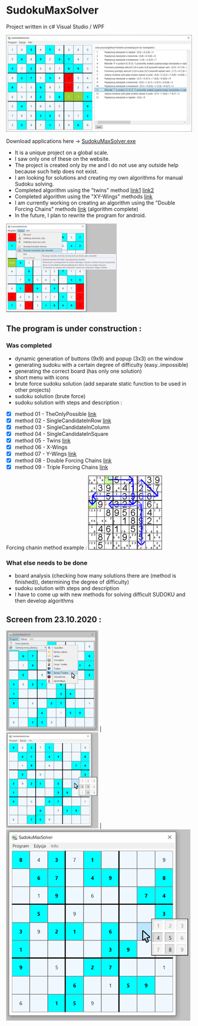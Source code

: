 # SudokuMaxSolver
Project written in c# Visual Studio / WPF

<img src="./projectScreenImage/SudokuMaxSolver4.png" width=600/>

Download applications here -> [SudokuMaxSolver.exe](./SudokuMaxSolver/bin/Debug/SudokuMaxSolver.exe)

* It is a unique project on a global scale.
* I saw only one of these on the website.
* The project is created only by me and I do not use any outside help because such help does not exist.
* I am looking for solutions and creating my own algorithms for manual Sudoku solving.
* Completed algorithm using the "twins" method [link1](https://www.sudokudragon.com/guidehiddentwins.htm) [link2](http://dwojcik.ugu.pl/sudoku/basic/ns.php)
* Completed algorithm using the "XY-Wings" methods [link](http://dwojcik.ugu.pl/sudoku/tough/xywing.php)
* I am currently working on creating an algorithm using the "Double Forcing Chains" methods [link](http://hodoku.sourceforge.net/en/tech_chains.php) (algorithm complete)
* In the future, I plan to rewrite the program for android.

<img src="./projectScreenImage/SudokuMaxSolver2.png" width=300/>

## The program is under construction :
### Was completed
* dynamic generation of buttons (9x9) and popup (3x3) on the window
* generating sudoku with a certain degree of difficulty (easy..impossible)
* generating the correct board (has only one solution)
* short menu with icons
* brute force sudoku solution (add separate static function to be used in other projects)
* sudoku solution (brute force)
* sudoku solution with steps and description :
- [x] method 01 - TheOnlyPossible [link]((http://dwojcik.ugu.pl/sudoku/basic/sp.php))
- [x] method 02 - SingleCandidateInRow [link](http://dwojcik.ugu.pl/sudoku/basic/sc.php)
- [x] method 03 - SingleCandidateInColumn
- [x] method 04 - SingleCandidateInSquare
- [x] method 05 - Twins [link](https://www.sudokudragon.com/guidehiddentwins.htm)
- [x] method 06 - X-Wings
- [x] method 07 - Y-Wings [link](http://dwojcik.ugu.pl/sudoku/tough/xywing.php)
- [x] method 08 - Double Forcing Chains [link](http://dwojcik.ugu.pl/sudoku/extreme/fchain.php)
- [x] method 09 - Triple Forcing Chains [link](http://hodoku.sourceforge.net/en/tech_chains.php)

Forcing chanin method example :
<img src="./projectScreenImage/forcingChainExample.png" width=200/>

### What else needs to be done
* board analysis (checking how many solutions there are (method is finished)), determining the degree of difficulty)
* sudoku solution with steps and description
* I have to come up with new methods for solving difficult SUDOKU and then develop algorithms

## Screen from 23.10.2020 :
<img src="./projectScreenImage/SudokuMaxSolver1.png" width=250/> | <img src="./projectScreenImage/SudokuMaxSolver3.png" width=250/> | <img src="./projectScreenImage/SudokuMaxSolver3.png" width=500/>